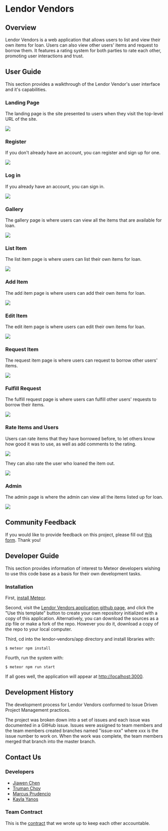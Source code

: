 # Lendor Vendors
## Overview
Lendor Vendors is a web application that allows users to list and view their own items for loan. Users can also view other users' items and request to borrow them. It features a rating system for both parties to rate each other, promoting user interactions and trust. 
## User Guide
This section provides a walkthrough of the Lendor Vendor's user interface and it's capabilities.
### Landing Page
The landing page is the site presented to users when they visit the top-level URL of the site.

![](doc/Landing.jpg)

### Register
If you don't already have an account, you can register and sign up for one.

![](doc/signup.jpg)

### Log in
If you already have an account, you can sign in.

![](doc/signin.jpg)

### Gallery
The gallery page is where users can view all the items that are available for loan.

![](doc/gallery.jpg)

### List Item
The list item page is where users can list their own items for loan.

![](doc/listItem.jpg)

### Add Item
The add item page is where users can add their own items for loan.

![](doc/addItem.jpg)
### Edit Item
The edit item page is where users can edit their own items for loan.

![](doc/editItem.jpg)

### Request Item
The request item page is where users can request to borrow other users' items.

![](doc/requestItem.jpg)

### Fulfill Request
The fulfill request page is where users can fulfill other users' requests to borrow their items.

![](doc/fulfillItem.jpg)

### Rate Items and Users
Users can rate items that they have borrowed before, to let others know how good it was to use, as well as add comments to the rating.

![](doc/rateItem.jpg)

They can also rate the user who loaned the item out.

![](doc/rateUser.jpg)

### Admin
The admin page is where the admin can view all the items listed up for loan. 

![](doc/admin.jpg)
## Community Feedback
If you would like to provide feedback on this project, please fill out [this form](https://lendor-vendors.github.io/). Thank you!
## Developer Guide
This section provides information of interest to Meteor developers wishing to use this code base as a basis for their own development tasks.

### Installation

First, [install Meteor](https://www.meteor.com/install).

Second, visit the [Lendor Vendors application github page](https://github.com/lendor-vendors/lendor-vendors/), and click the "Use this template" button to create your own repository initialized with a copy of this application. Alternatively, you can download the sources as a zip file or make a fork of the repo.  However you do it, download a copy of the repo to your local computer.

Third, cd into the lendor-vendors/app directory and install libraries with:

```
$ meteor npm install
```

Fourth, run the system with:

```
$ meteor npm run start
```

If all goes well, the application will appear at [http://localhost:3000](http://localhost:3000).
## Development History
The development process for Lendor Vendors conformed to Issue Driven Project Management practices. 

The project was broken down into a set of issues and each issue was documented in a GitHub issue.  Issues were assigned to team members and the team members created branches named "issue-xxx" where xxx is the issue number to work on.  When the work was complete, the team members merged that branch into the master branch.
## Contact Us
### Developers
* [Jiawen Chen](https://jchen20-1.github.io/)
* [Truman Choy](https://choytr.github.io/)
* [Marcus Prudencio](https://marcusp478.github.io/)
* [Kayla Yanos](https://kaylayanos.github.io/)
### Team Contract
This is the [contract](https://docs.google.com/document/d/1NaDirEUvLssdwOibyXWChI3mM2_KJonmv6Q50NxB768/edit) that we wrote up to keep each other accountable.